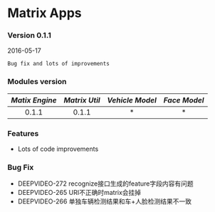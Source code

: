 # Matrix Apps
### Version 0.1.1
2016-05-17

```
Bug fix and lots of improvements
```

### Modules version
| *Matix Engine* | *Matrix Util* | *Vehicle Model* | *Face Model* |
|:--------------:|:-------------:|:---------------:|:------------:|
| 0.1.1 | 0.1.1 |  * | * |

### Features
- Lots of code improvements

### Bug Fix
- DEEPVIDEO-272 recognize接口生成的feature字段内容有问题
- DEEPVIDEO-265 URI不正确时matrix会挂掉
- DEEPVIDEO-266	单独车辆检测结果和车+人脸检测结果不一致